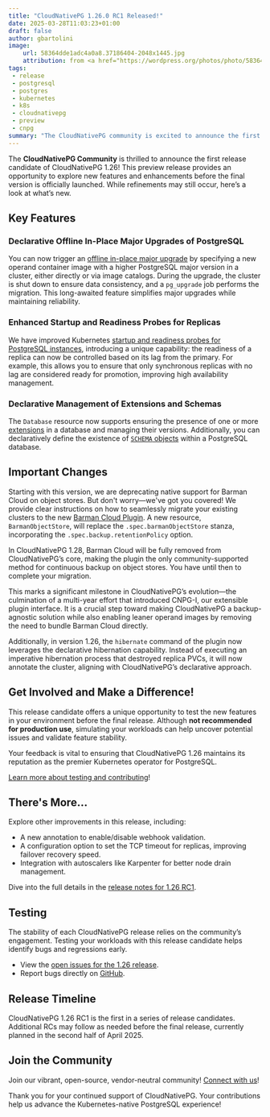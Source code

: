 ```yaml
---
title: "CloudNativePG 1.26.0 RC1 Released!"
date: 2025-03-28T11:03:23+01:00
draft: false
author: gbartolini
image:
    url: 58364dde1adc4a0a8.37186404-2048x1445.jpg
    attribution: from <a href="https://wordpress.org/photos/photo/58364dde1a/">Saurabh</a>
tags:
 - release
 - postgresql
 - postgres
 - kubernetes
 - k8s
 - cloudnativepg
 - preview
 - cnpg
summary: "The CloudNativePG community is excited to announce the first release candidate of CloudNativePG 1.26! This preview introduces features like declarative offline in-place major upgrades of PostgreSQL, startup and readiness probes for replicas, declarative management of extensions and schemas, and more. Join us in testing these updates to shape the final release."
---
```



The **CloudNativePG Community** is thrilled to announce the first release
candidate of CloudNativePG 1.26! This preview release provides an opportunity
to explore new features and enhancements before the final version is officially
launched. While refinements may still occur, here’s a look at what’s new.

## Key Features

### Declarative Offline In-Place Major Upgrades of PostgreSQL

You can now trigger an [offline in-place major upgrade](https://cloudnative-pg.io/documentation/preview/postgres_upgrades/)
by specifying a new operand container image with a higher PostgreSQL major
version in a cluster, either directly or via image catalogs. During the
upgrade, the cluster is shut down to ensure data consistency, and a
`pg_upgrade` job performs the migration. This long-awaited feature simplifies
major upgrades while maintaining reliability.

### Enhanced Startup and Readiness Probes for Replicas

We have improved Kubernetes
[startup and readiness probes for PostgreSQL instances](https://cloudnative-pg.io/documentation/preview/instance_manager/),
introducing a unique capability: the readiness of a replica can now
be controlled based on its lag from the primary. For example, this allows you
to ensure that only synchronous replicas with no lag are considered ready for
promotion, improving high availability management.

### Declarative Management of Extensions and Schemas

The `Database` resource now supports ensuring the presence of one or more
[extensions](https://cloudnative-pg.io/documentation/preview/declarative_database_management/#managing-extensions-in-a-database)
in a database and managing their versions. Additionally, you can declaratively
define the existence of [`SCHEMA` objects](https://cloudnative-pg.io/documentation/preview/declarative_database_management/#managing-schemas-in-a-database)
within a PostgreSQL database.

## Important Changes

Starting with this version, we are deprecating native support for Barman Cloud
on object stores. But don't worry—we've got you covered! We provide clear
instructions on how to seamlessly migrate your existing clusters to the new
[Barman Cloud Plugin](https://github.com/cloudnative-pg/plugin-barman-cloud).
A new resource, `BarmanObjectStore`, will replace the `.spec.barmanObjectStore`
stanza, incorporating the `.spec.backup.retentionPolicy` option.

In CloudNativePG 1.28, Barman Cloud will be fully removed from CloudNativePG’s
core, making the plugin the only community-supported method for continuous
backup on object stores. You have until then to complete your migration.

This marks a significant milestone in CloudNativePG’s evolution—the culmination
of a multi-year effort that introduced CNPG-I, our extensible plugin interface.
It is a crucial step toward making CloudNativePG a backup-agnostic solution
while also enabling leaner operand images by removing the need to bundle Barman
Cloud directly.

Additionally, in version 1.26, the `hibernate` command of the plugin now
leverages the declarative hibernation capability. Instead of executing an
imperative hibernation process that destroyed replica PVCs, it will now
annotate the cluster, aligning with CloudNativePG’s declarative approach.

## Get Involved and Make a Difference!

This release candidate offers a unique opportunity to test the new features in your
environment before the final release. Although **not recommended for production
use**, simulating your workloads can help uncover potential issues and validate
feature stability.

Your feedback is vital to ensuring that CloudNativePG 1.26 maintains its
reputation as the premier Kubernetes operator for PostgreSQL.

[Learn more about testing and contributing](https://cloudnative-pg.io/documentation/preview)!

## There's More...

Explore other improvements in this release, including:

- A new annotation to enable/disable webhook validation.
- A configuration option to set the TCP timeout for replicas, improving
  failover recovery speed.
- Integration with autoscalers like Karpenter for better node drain management.

Dive into the full details in the
[release notes for 1.26 RC1](https://cloudnative-pg.io/documentation/preview/release_notes/v1.26/).

## Testing

The stability of each CloudNativePG release relies on the community’s
engagement. Testing your workloads with this release candidate helps identify
bugs and regressions early.

- View the [open issues for the 1.26 release](https://github.com/cloudnative-pg/cloudnative-pg/milestone/25).
- Report bugs directly on [GitHub](https://github.com/cloudnative-pg/cloudnative-pg/issues/new/choose).

## Release Timeline

CloudNativePG 1.26 RC1 is the first in a series of release candidates.
Additional RCs may follow as needed before the final release, currently planned
in the second half of April 2025.

## Join the Community

Join our vibrant, open-source, vendor-neutral community! [Connect with us](https://github.com/cloudnative-pg/cloudnative-pg?tab=readme-ov-file#communications)!

Thank you for your continued support of CloudNativePG. Your contributions help
us advance the Kubernetes-native PostgreSQL experience!

<!--
# About CloudNativePG

[CloudNativePG](https://cloudnative-pg.io) is an open-source Kubernetes
Operator specifically designed for PostgreSQL workloads. It manages the entire
lifecycle of a PostgreSQL cluster, including bootstrapping, configuration, high
availability, connection routing, and comprehensive backup and disaster
recovery mechanisms. By leveraging PostgreSQL's native streaming replication,
CloudNativePG efficiently distributes data across pods, nodes, and zones using
standard Kubernetes patterns, enabling seamless scaling of replicas in a
Kubernetes-native manner. Originally developed and supported by
[EDB](https://www.enterprisedb.com/), CloudNativePG is a CNCF Sandbox project
and the sole PostgreSQL operator in this category.

-->
<!--
Tweet
🚀 Exciting news! CloudNativePG 1.26.0 RC1 is here! Test new features like major in-place upgrades, startup and readiness probes for replicas, and declarative extensions management.

LINK

#CloudNativePG #PostgreSQL #Kubernetes #OpenSource

--->
<!--
LinkedIn
🚀 **Exciting News! CloudNativePG 1.26.0 RC1 Released!** 🚀

The CloudNativePG Community is thrilled to announce the release of the first candidate for CloudNativePG 1.25! This release candidate introduces powerful new features, including:

🔹 Declarative Offline In-Place Major Upgrades of PostgreSQL
🔹 Enhanced Startup and Readiness Probes for Replicas
🔹 Declarative Management of Extensions and Schemas

We invite you to test this preview release and share your feedback to help us deliver a stable, reliable final version. Your input is invaluable to the open-source community!

LINK

Join our vibrant community, share your insights, and stay updated on the latest developments by following us and joining our Slack channel.

#CloudNativePG #PostgreSQL #Kubernetes #OpenSource #ReleaseCandidate
-->
